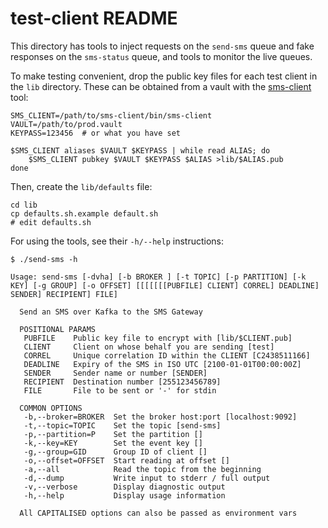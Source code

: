 # test-client README

This directory has tools to inject requests on the `send-sms` queue and
fake responses on the `sms-status` queue, and tools to monitor the live
queues.

To make testing convenient, drop the public key files for each test client
in the `lib` directory.  These can be obtained from a vault with the
[sms-client](https://github.com/zwets/sms-client) tool:

    SMS_CLIENT=/path/to/sms-client/bin/sms-client
    VAULT=/path/to/prod.vault
    KEYPASS=123456  # or what you have set

    $SMS_CLIENT aliases $VAULT $KEYPASS | while read ALIAS; do
        $SMS_CLIENT pubkey $VAULT $KEYPASS $ALIAS >lib/$ALIAS.pub
    done

Then, create the `lib/defaults` file:

    cd lib
    cp defaults.sh.example default.sh
    # edit defaults.sh

For using the tools, see their `-h/--help` instructions:

```
$ ./send-sms -h

Usage: send-sms [-dvha] [-b BROKER ] [-t TOPIC] [-p PARTITION] [-k KEY] [-g GROUP] [-o OFFSET] [[[[[[[PUBFILE] CLIENT] CORREL] DEADLINE] SENDER] RECIPIENT] FILE]

  Send an SMS over Kafka to the SMS Gateway

  POSITIONAL PARAMS
   PUBFILE    Public key file to encrypt with [lib/$CLIENT.pub]
   CLIENT     Client on whose behalf you are sending [test]
   CORREL     Unique correlation ID within the CLIENT [C2438511166]
   DEADLINE   Expiry of the SMS in ISO UTC [2100-01-01T00:00:00Z]
   SENDER     Sender name or number [SENDER]
   RECIPIENT  Destination number [255123456789]
   FILE       File to be sent or '-' for stdin

  COMMON OPTIONS
   -b,--broker=BROKER  Set the broker host:port [localhost:9092]
   -t,--topic=TOPIC    Set the topic [send-sms]
   -p,--partition=P    Set the partition []
   -k,--key=KEY        Set the event key []
   -g,--group=GID      Group ID of client []
   -o,--offset=OFFSET  Start reading at offset []
   -a,--all            Read the topic from the beginning
   -d,--dump           Write input to stderr / full output
   -v,--verbose        Display diagnostic output
   -h,--help           Display usage information

  All CAPITALISED options can also be passed as environment vars

```
